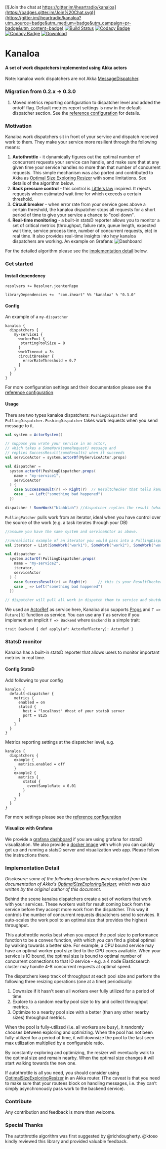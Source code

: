 
[![Join the chat at https://gitter.im/iheartradio/kanaloa](https://badges.gitter.im/Join%20Chat.svg)](https://gitter.im/iheartradio/kanaloa?utm_source=badge&utm_medium=badge&utm_campaign=pr-badge&utm_content=badge)
[![Build Status](https://travis-ci.org/iheartradio/kanaloa.svg)](https://travis-ci.org/iheartradio/kanaloa)
[![Codacy Badge](https://api.codacy.com/project/badge/coverage/a2cce2086ae145018ff5738e8f9d2d52)](https://www.codacy.com/app/kailuo-wang/kanaloa)
[![Codacy Badge](https://api.codacy.com/project/badge/grade/a2cce2086ae145018ff5738e8f9d2d52)](https://www.codacy.com/app/kailuo-wang/kanaloa)
[![Download](https://api.bintray.com/packages/iheartradio/maven/kanaloa/images/download.svg)](https://bintray.com/iheartradio/maven/kanaloa/_latestVersion)

# Kanaloa


#### A set of work dispatchers implemented using Akka actors
Note: kanaloa work dispatchers are not Akka [MessageDispatcher](http://doc.akka.io/docs/akka/snapshot/scala/dispatchers.html).

### Migration from 0.2.x -> 0.3.0
1. Moved metrics reporting configuration to dispatcher level and added the on/off flag. Default metrics report settings is now in the default-dispatcher section. See the [reference configuration](src/main/resources/reference.conf) for details.


### Motivation
 Kanaloa work dispatchers sit in front of your service and dispatch received work to them. They make your service more resilient through the following means:
  1. **Autothrottle** - it dynamically figures out the optimal number of concurrent requests your service can handle, and make sure that at any given time your service handles no more than that number of concurrent requests. This simple mechanism was also ported and contributed to Akka as [Optimal Size Exploring Resizer](http://doc.akka.io/docs/akka/2.4.1/scala/routing.html#Optimal_Size_Exploring_Resizer) with some limitations. See details of the algorithm below.
  2. **Back pressure control** - this control is [Little's law](https://en.wikipedia.org/wiki/Little%27s_law) inspired. It rejects requests when estimated wait time for which exceeds a certain threshold.
  3. **Circuit breaker** - when error rate from your service goes above a certain threshold, the kanaloa dispatcher stops all requests for a short period of time to give your service a chance to "cool down".
  4. **Real-time monitoring** - a built-in statsD reporter allows you to monitor a set of critical metrics (throughput, failure rate, queue length, expected wait time, service process time, number of concurrent requests, etc) in real time. It also provides real-time insights into how kanaloa dispatchers are working. An example on Grafana:
  ![Dashboard](https://github.com/iheartradio/docker-grafana-graphite/blob/master/dashboard.png)

For the detailed algorithm please see the [implementation detail](#impl) below.

### Get started

#### Install dependency
```
resolvers += Resolver.jcenterRepo

libraryDependencies +=  "com.iheart" %% "kanaloa" % "0.3.0"
```

#### Config
An example of a `my-dispatcher`
```
kanaloa {
  dispatchers {
    my-service1 {
      workerPool {
       startingPoolSize = 8
      }
      workTimeout = 3s
      circuitBreaker {
        errorRateThreshold = 0.7
      }
    }
  }
}
```
For more configuration settings and their documentation please see the [reference configuration](src/main/resources/reference.conf)

#### Usage

There are two types kanaloa dispatchers: `PushingDispatcher` and `PullingDispatcher`.
`PushingDispatcher` takes work requests when you send message to it.
```Scala
val system = ActorSystem()

// suppose you wrote your service in an actor,
// which takes a SomeWork(someRequest) message and
// replies SuccessResult(someResults) when it succeeds
val serviceActor = system.actorOf(MyServiceActor.props)

val dispatcher =
  system.actorOf(PushingDispatcher.props(
    name = "my-service1",
    serviceActor
  ) {
    case SuccessResult(r) => Right(r)  // ResultChecker that tells kanaloa if the request is handled succesffully
    case _ => Left("something bad happened")
  })

dispatcher ! SomeWork("blahblah") //dispatcher replies the result (whatever wrapped in the SuccessResult) back.

```

`PullingPatcher` pulls work from an iterator, ideal when you have control over the source of the work (e.g. a task iterates through your DB)
```Scala
//assume you have the same system and serviceActor as above.

//unrealistic example of an iterator you would pass into a PullingDispatcher
val iterator = List(SomeWork("work1"), SomeWork("work2"), SomeWork("work3")).iterator

val dispatcher =
  system.actorOf(PullingDispatcher.props(
    name = "my-service2",
    iterator,
    serviceActor
  ) {
    case SuccessResult(r) => Right(r)     // this is your ResultChecker which tell kanaloa if the request is handled succesffully
    case _ => Left("something bad happened")
  })

// dispatcher will pull all work in dispatch them to service and shutdown itself when all done. 

```

We used an [ActorRef](http://doc.akka.io/api/akka/snapshot/index.html#akka.actor.ActorRef) as service here, Kanaloa also supports [Props](http://doc.akka.io/api/akka/snapshot/index.html#akka.actor.Props) and `T => Future[R]` function as service. You can use any `T` as service if you implement an implicit `T => Backend` where `Backend` is a simple trait:
```
trait Backend { def apply(af: ActorRefFactory): ActorRef }
```

### StatsD monitor

Kanaloa has a built-in statsD reporter that allows users to monitor important metrics in real time.

#### Config StatsD
Add following to your config
```
kanaloa {
  default-dispatcher {
    metrics {
      enabled = on
      statsd {
        host = "localhost" #host of your statsD server
        port = 8125
      }
    }
  }
}
```

Metrics reporting settings at the dispatcher level, e.g.
```
kanaloa {
  dispatchers {
    example {
      metrics.enabled = off
    }
    example2 {
      metrics {
        statsd {
          eventSampleRate = 0.01
        }
      }
    }
  }
}
```
For more settings please see the [reference configuration](src/main/resources/reference.conf)

#### Visualize with Grafana

We provide a [grafana dashboard](grafana/dashboard.json) if you are using grafana for statsD visualization.
We also provide a [docker image](https://github.com/iheartradio/docker-grafana-graphite) with which you can quickly get up and running a statsD server and visualization web app. Please follow the instructions there.


### <a name="impl"></a>Implementation Detail

*Disclosure: some of the following descriptions were adapted from the documentation of Akka's [OptimalSizeExploringResizer](http://doc.akka.io/docs/akka/2.4.1/scala/routing.html#Optimal_Size_Exploring_Resizer), which was also written by the original author of this document.*

Behind the scene kanaloa dispatchers create a set of workers that work with your services. These workers wait for result coming back from the service before they accept more work from the dispatcher. This way it controls the number of concurrent requests dispatchers send to services. It auto-scales the work pool to an optimal size that provides the highest throughput.

This autothrottle works best when you expect the pool size to performance function to be a convex function, with which you can find a global optimal by walking towards a better size. For example, a CPU bound service may have an optimal worker pool size tied to the CPU cores available. When your service is IO bound, the optimal size is bound to optimal number of concurrent connections to that IO service - e.g. a 4 node Elasticsearch cluster may handle 4-8 concurrent requests at optimal speed.

The dispatchers keep track of throughput at each pool size and perform the following three resizing operations (one at a time) periodically:

1. Downsize if it hasn't seen all workers ever fully utilized for a period of time.
2. Explore to a random nearby pool size to try and collect throughput metrics.
3. Optimize to a nearby pool size with a better (than any other nearby sizes) throughput metrics.

When the pool is fully-utilized (i.e. all workers are busy), it randomly chooses between exploring and optimizing. When the pool has not been fully-utilized for a period of time, it will downsize the pool to the last seen max utilization multiplied by a configurable ratio.

By constantly exploring and optimizing, the resizer will eventually walk to the optimal size and remain nearby. When the optimal size changes it will start walking towards the new one.

If autothrottle is all you need, you should consider using [OptimalSizeExploringResizer](http://doc.akka.io/docs/akka/2.4.1/scala/routing.html#Optimal_Size_Exploring_Resizer) in an Akka router. (The caveat is that you need to make sure that your routees block on handling messages, i.e. they can’t simply asynchronously pass work to the backend service).


### Contribute

Any contribution and feedback is more than welcome.


### Special Thanks

The autothrottle algorithm was first suggested by @richdougherty. @ktoso kindly reviewed this library and provided valuable feedback.



